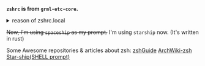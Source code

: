 **`zshrc` is from `grml-etc-core`.**

<details>
<summary>reason of zshrc.local</summary>
我不希望我自己添加的 zsh 配置污染了 grml 的配置。
所以为了区分，还是添加了一个 `zshrc.local` 用于存放个人的配置文件。
</details>

~~Now, I'm using `spaceship` as my prompt.~~ 
I'm using `starship` now. (It's written in rust) 

Some Awesome repositories & articles about zsh:
[zshGuide](https://github.com/goreliu/zshguide)
[ArchWiki-zsh](https://wiki.archlinux.org/title/Zsh)
[Star-ship(SHELL prompt)](https://github.com/spaceship-prompt/spaceship-prompt#features)
